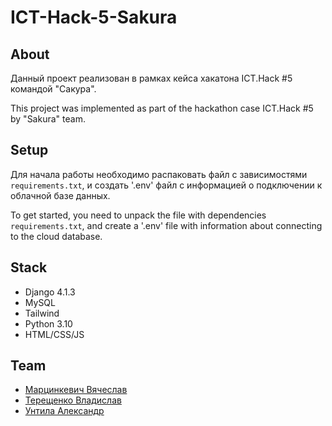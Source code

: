 # ICT-Hack-5-Sakura
## About

Данный проект реализован в рамках кейса хакатона ICT.Hack #5 командой "Сакура". 

This project was implemented as part of the hackathon case ICT.Hack #5 by "Sakura" team.

## Setup
Для начала работы необходимо распаковать файл с зависимостями `requirements.txt`, и создать '.env' файл с информацией о 
подключении к облачной базе данных.

To get started, you need to unpack the file with dependencies `requirements.txt`, and create a '.env' file with 
information about connecting to the cloud database.

## Stack
* Django 4.1.3
* MySQL
* Tailwind
* Python 3.10
* HTML/CSS/JS

## Team
* [Марцинкевич Вячеслав][1]
* [Терещенко Владислав][2]
* [Унтила Александр][3]

[1]: https://github.com/slavamarcin
[2]: https://github.com/Vl-Tershch
[3]: https://github.com/UntilaAA
